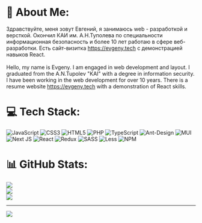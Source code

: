 # 💫 About Me:
Здравствуйте, меня зовут Евгений, я занимаюсь web - разработкой и версткой. Окончил КАИ им. А.Н.Туполева по специальности информационная безопасность и более 10 лет работаю в сфере веб-разработки. Есть сайт-визитка https://evgeny.tech с демонстрацией навыков React.<br><br>Hello, my name is Evgeny. I am engaged in web development and layout. I graduated from the A.N.Tupolev "KAI" with a degree in information security. I have been working in the web development for over 10 years. There is a resume website https://evgeny.tech with a demonstration of React skills.


# 💻 Tech Stack:
![JavaScript](https://img.shields.io/badge/javascript-%23323330.svg?style=for-the-badge&logo=javascript&logoColor=%23F7DF1E) ![CSS3](https://img.shields.io/badge/css3-%231572B6.svg?style=for-the-badge&logo=css3&logoColor=white) ![HTML5](https://img.shields.io/badge/html5-%23E34F26.svg?style=for-the-badge&logo=html5&logoColor=white) ![PHP](https://img.shields.io/badge/php-%23777BB4.svg?style=for-the-badge&logo=php&logoColor=white) ![TypeScript](https://img.shields.io/badge/typescript-%23007ACC.svg?style=for-the-badge&logo=typescript&logoColor=white) ![Ant-Design](https://img.shields.io/badge/-AntDesign-%230170FE?style=for-the-badge&logo=ant-design&logoColor=white) ![MUI](https://img.shields.io/badge/MUI-%230081CB.svg?style=for-the-badge&logo=material-ui&logoColor=white) ![Next JS](https://img.shields.io/badge/Next-black?style=for-the-badge&logo=next.js&logoColor=white) ![React](https://img.shields.io/badge/react-%2320232a.svg?style=for-the-badge&logo=react&logoColor=%2361DAFB) ![Redux](https://img.shields.io/badge/redux-%23593d88.svg?style=for-the-badge&logo=redux&logoColor=white) ![SASS](https://img.shields.io/badge/SASS-hotpink.svg?style=for-the-badge&logo=SASS&logoColor=white) ![Less](https://img.shields.io/badge/less-2B4C80?style=for-the-badge&logo=less&logoColor=white) ![NPM](https://img.shields.io/badge/NPM-%23000000.svg?style=for-the-badge&logo=npm&logoColor=white)
# 📊 GitHub Stats:
![](https://github-readme-stats-kappa-mauve-28.vercel.app/api?username=feverus&theme=tokyonight&hide_border=false&include_all_commits=true&count_private=true)<br/>
![](https://github-readme-streak-stats.herokuapp.com/?user=feverus&theme=tokyonight&hide_border=false)<br/>
![](https://github-readme-stats-kappa-mauve-28.vercel.app/api/top-langs/?username=feverus&theme=tokyonight&hide_border=false&include_all_commits=true&count_private=true&layout=compact)

---
[![](https://visitcount.itsvg.in/api?id=feverus&icon=0&color=12)](https://visitcount.itsvg.in)

<!-- Proudly created with GPRM ( https://gprm.itsvg.in ) -->
